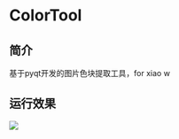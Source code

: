# ColorTool
## 简介
基于pyqt开发的图片色块提取工具，for xiao w

## 运行效果
![](https://github.com/Djj646/ColorTool/blob/master/example.JPG)
